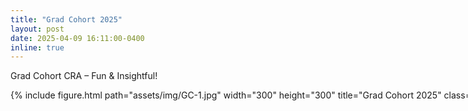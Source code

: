```yaml
---
title: "Grad Cohort 2025"
layout: post
date: 2025-04-09 16:11:00-0400
inline: true
---
```

Grad Cohort CRA – Fun & Insightful!
<div class="row">
  <div class="col-sm-12 mt-3 photo-stack">
    {% include figure.html path="assets/img/GC-1.jpg" width="300" height="300" title="Grad Cohort 2025" class="stacked-img img-fluid rounded z-depth-1 img1" %}
    {% include figure.html path="assets/img/GC-2.JPG" width="300" height="300" title="Grad Cohort 2025" class="stacked-img img-fluid rounded z-depth-1 img2" %}
  </div>
</div>

<style>
.photo-stack {
  position: relative;
  width: max-content;
  margin: auto;
}

.stacked-img {
  position: absolute;
  transition: transform 0.3s ease;
  box-shadow: 0 4px 8px rgba(0,0,0,0.2);
}

.img1 {
  transform: rotate(-5deg);
  z-index: 1;
}

.img2 {
  transform: rotate(8deg);
  left: 30px;
  top: 20px;
  z-index: 2;
}
</style>
